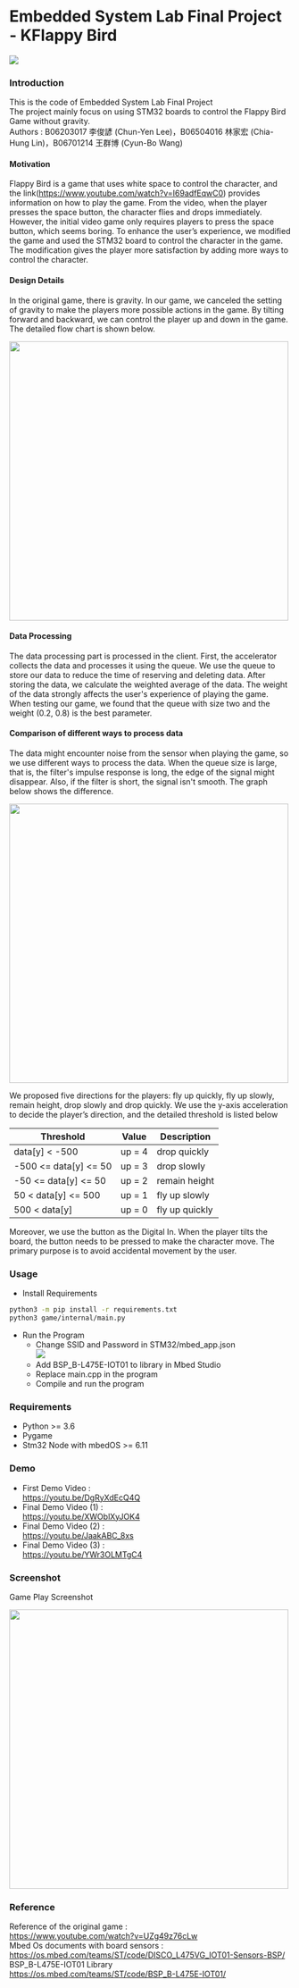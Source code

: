 # Embedded System Lab Final Project - KFlappy Bird
![](./fig/bird.jpg)

### Introduction

This is the code of Embedded System Lab Final Project  
The project mainly focus on using STM32 boards to control the Flappy Bird Game without gravity.  
Authors : B06203017 李俊諺 (Chun-Yen Lee)，B06504016 林家宏 (Chia-Hung Lin)，B06701214 王群博 (Cyun-Bo Wang)  
#### Motivation

Flappy Bird is a game that uses white space to control the character, and the link(https://www.youtube.com/watch?v=I69adfEqwC0) provides information on how to play the game. 
From the video, when the player presses the space button, the character flies and drops immediately. 
However, the initial video game only requires players to press the space button, which seems boring. 
To enhance the user’s experience, we modified the game and used the STM32 board to control the character in the game. 
The modification gives the player more satisfaction by adding more ways to control the character.

#### Design Details
In the original game, there is gravity. 
In our game, we canceled the setting of gravity to make the players more possible actions in the game. 
By tilting forward and backward, we can control the player up and down in the game. 
The detailed flow chart is shown below.

<img src="./fig/flow_chart.jpg" width="500">

#### Data Processing
The data processing part is processed in the client. 
First, the accelerator collects the data and processes it using the queue. 
We use the queue to store our data to reduce the time of reserving and deleting data. 
After storing the data, we calculate the weighted average of the data. 
The weight of the data strongly affects the user's experience of playing the game. 
When testing our game, we found that the queue with size two and the weight (0.2, 0.8) is the best parameter.

#### Comparison of different ways to process data
The data might encounter noise from the sensor when playing the game, so we use different ways to process the data. 
When the queue size is large, that is, the filter's impulse response is long, the edge of the signal might disappear. 
Also, if the filter is short, the signal isn't smooth. The graph below shows the difference.

<img src="./fig/filter.jpg" width="500">

We proposed five directions for the players: fly up quickly, fly up slowly, remain height, drop slowly and drop quickly.
We use the y-axis acceleration to decide the player’s direction, and the detailed threshold is listed below

| Threshold            | Value  | Description    |
|----------------------|--------|----------------|
| data[y] < -500       | up = 4 | drop quickly   |
| -500 <= data[y] <= 50| up = 3 | drop slowly    |
| -50 <= data[y] <= 50 | up = 2 | remain height  |
| 50 < data[y] <= 500  | up = 1 | fly up slowly  |
| 500 < data[y]        | up = 0 | fly up quickly |


Moreover, we use the button as the Digital In. 
When the player tilts the board, the button needs to be pressed to make the character move. 
The primary purpose is to avoid accidental movement by the user.



### Usage
- Install Requirements  
```bash
python3 -m pip install -r requirements.txt
python3 game/internal/main.py
```
- Run the Program
  - Change SSID and Password in STM32/mbed_app.json  
  ![](./fig/ssid.png)  
  - Add BSP_B-L475E-IOT01 to library in Mbed Studio
  - Replace main.cpp in the program
  - Compile and run the program

### Requirements
 - Python >= 3.6
 - Pygame
 - Stm32 Node with mbedOS >= 6.11


### Demo

 - First Demo Video     :   
   https://youtu.be/DgRyXdEcQ4Q    
 - Final Demo Video (1) :   
   https://youtu.be/XWOblXyJOK4  
 - Final Demo Video (2) :   
   https://youtu.be/JaakABC_8xs   
 - Final Demo Video (3) :   
   https://youtu.be/YWr3OLMTgC4  


### Screenshot
Game Play Screenshot 
 
<img src="./fig/screenshot_2.png" width="500">

### Reference

Reference of the original game :  
https://www.youtube.com/watch?v=UZg49z76cLw  
Mbed Os documents with board sensors :  
https://os.mbed.com/teams/ST/code/DISCO_L475VG_IOT01-Sensors-BSP/  
BSP_B-L475E-IOT01 Library  
https://os.mbed.com/teams/ST/code/BSP_B-L475E-IOT01/
